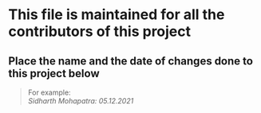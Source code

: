 # This file is maintained for all the contributors of this project

## Place the name and the date of changes done to this project below

> For example: <br />
> _Sidharth Mohapatra: 05.12.2021_
